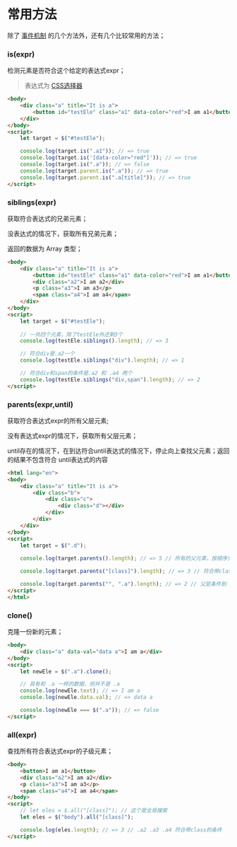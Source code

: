# 常用方法

除了 [事件机制](./event.md) 的几个方法外，还有几个比较常用的方法；

### is(expr)

检测元素是否符合这个给定的表达式expr；

> 表达式为 [CSS选择器](https://developer.mozilla.org/zh-CN/docs/Web/CSS/CSS_Selectors)

```html
<body>
    <div class="a" title="It is a">
        <button id="testEle" class="a1" data-color="red">I am a1</button>
    </div>
</body>
<script>
    let target = $("#testEle");

    console.log(target.is(".a1")); // => true
    console.log(target.is('[data-color="red"]')); // => true
    console.log(target.is(".a")); // => false
    console.log(target.parent.is(".a")); // => true
    console.log(target.parent.is(".a[title]")); // => true
</script>
```

### siblings(expr)

获取符合表达式的兄弟元素；

没表达式的情况下，获取所有兄弟元素；

返回的数据为 Array 类型；

```html
<body>
    <div class="a" title="It is a">
        <button id="testEle" class="a1" data-color="red">I am a1</button>
        <div class="a2">I am a2</div>
        <p class="a3">I am a3</p>
        <span class="a4">I am a4</span>
    </div>
</body>
<script>
    let target = $("#testEle");
    
    // 一共四个元素，除了testEle外还剩3个
    console.log(testEle.siblings().length); // => 3

    // 符合div是.a2一个
    console.log(testEle.siblings("div").length); // => 1

    // 符合div和span的条件是.a2 和 .a4 两个
    console.log(testEle.siblings("div,span").length); // => 2
</script>
```

### parents(expr,until)

获取符合表达式expr的所有父层元素;

没有表达式expr的情况下，获取所有父层元素；

until存在的情况下，在到达符合until表达式的情况下，停止向上查找父元素；返回的结果不包含符合 until表达式的内容

```html
<html lang="en">
<body>
    <div class="a" title="It is a">
        <div class="b">
            <div class="c">
                <div class="d"></div>
            </div>
        </div>
    </div>
</body>
<script>
    let target = $(".d");
    
    console.log(target.parents().length); // => 5 // 所有的父元素，按顺序分别是 .c .b .a body html 5个

    console.log(target.parents("[class]").length); // => 3 // 符合带class属性的父元素，.c .b .a 都符合条件

    console.log(target.parents("", ".a").length); // => 2 // 父层条件到 .a 的时候禁止再向上查找，所以 .c .b 符合条件；
</script>
</html>
```

### clone()

克隆一份新的元素；

```html
<body>
    <div class="a" data-val="data a">I am a</div>
</body>
<script>
    let newEle = $(".a").clone();

    // 具有和 .a 一样的数据，但并不是 .a
    console.log(newEle.text); // => I am a
    console.log(newEle.data.val); // => data a

    console.log(newEle === $(".a")); // => false
</script>
```

### all(expr)

查找所有符合表达式expr的子级元素；

```html
<body>
    <button>I am a1</button>
    <div class="a2">I am a2</div>
    <p class="a3">I am a3</p>
    <span class="a4">I am a4</span>
</body>
<script>
    // let eles = $.all("[class]"); // 这个是全局搜索
    let eles = $("body").all("[class]");

    console.log(eles.length); // => 3 // .a2 .a3 .a4 符合带class的条件
</script>
```